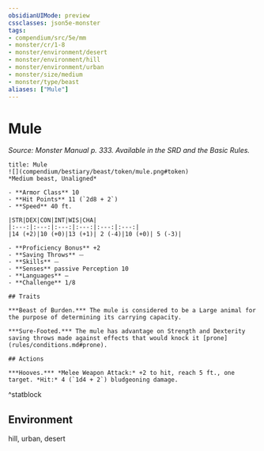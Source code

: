 ```yaml
---
obsidianUIMode: preview
cssclasses: json5e-monster
tags:
- compendium/src/5e/mm
- monster/cr/1-8
- monster/environment/desert
- monster/environment/hill
- monster/environment/urban
- monster/size/medium
- monster/type/beast
aliases: ["Mule"]
---
```

# Mule
*Source: Monster Manual p. 333. Available in the SRD and the Basic Rules.*  

```ad-statblock
title: Mule
![](compendium/bestiary/beast/token/mule.png#token)
*Medium beast, Unaligned*

- **Armor Class** 10 
- **Hit Points** 11 (`2d8 + 2`)
- **Speed** 40 ft.

|STR|DEX|CON|INT|WIS|CHA|
|:---:|:---:|:---:|:---:|:---:|:---:|
|14 (+2)|10 (+0)|13 (+1)| 2 (-4)|10 (+0)| 5 (-3)|

- **Proficiency Bonus** +2
- **Saving Throws** ⏤
- **Skills** ⏤
- **Senses** passive Perception 10
- **Languages** —
- **Challenge** 1/8

## Traits

***Beast of Burden.*** The mule is considered to be a Large animal for the purpose of determining its carrying capacity.

***Sure-Footed.*** The mule has advantage on Strength and Dexterity saving throws made against effects that would knock it [prone](rules/conditions.md#prone).

## Actions

***Hooves.*** *Melee Weapon Attack:* +2 to hit, reach 5 ft., one target. *Hit:* 4 (`1d4 + 2`) bludgeoning damage.
```
^statblock

## Environment

hill, urban, desert